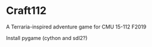 # Craft112

A Terraria-inspired adventure game for CMU 15-112 F2019

Install
pygame
(cython and sdl2?)